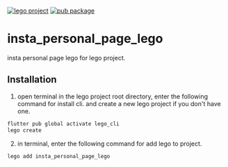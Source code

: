 [![lego project](https://img.shields.io/badge/powered%20by-lego-blue?logo=github)](https://github.com/melodysdreamj/lego)
[![pub package](https://img.shields.io/pub/v/insta_personal_page_lego.svg)](https://pub.dartlang.org/packages/insta_personal_page_lego)

# insta_personal_page_lego
insta personal page lego for lego project.

##  Installation
1. open terminal in the lego project root directory, enter the following command for install cli.
   and create a new lego project if you don't have one.
```bash
flutter pub global activate lego_cli
lego create
```
2. in terminal, enter the following command for add lego to project.
```bash
lego add insta_personal_page_lego
```
